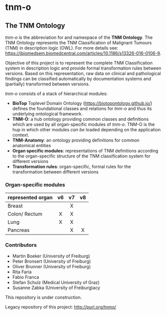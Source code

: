 # tnm-o

## The TNM Ontology

*tnm-o* is the abbreviation for and namespace of the **TNM Ontology**. The TNM Ontology represents the TNM Classification of Malignant Tumours (TNM) in description logic (OWL). For more details see: https://jbiomedsem.biomedcentral.com/articles/10.1186/s13326-016-0106-9. 

Objective of this project is to represent the complete TNM Classification system in description logic and provide formal transformation rules between versions. Based on this representation, raw data on clinical and pathological findings can be classified automatically by documentation systems and (partially) transformed between versions.

*tnm-o* consists of a stack of hierarchical modules:

 * **BioTop** Toplevel Domain Ontology (https://biotopontology.github.io/) defines the foundational classes and relations for *tnm-o* and thus its underlying ontological framework.
 * **TNM-O**: a hub ontology providing common classes and definitions which are used by all organ-specific modules of *tnm-o*.  TNM-O is the hup in which other modules *can be* loaded depending on the application context.
 * **TNM-Anatomy**: an ontology providing definitions for common anatomical entities
 * **Organ specific modules**: representations of TNM definitions according to the organ-specific structure of the TNM classification system for different versions
 * **Transformation rules**: organ-specific, formal rules for the transformation between different versions


### Organ-specific modules 

| represented organ | v6 | v7 | v8 |
| :-----------------|:--:|:--:|:--:|
| Breast            |    | X  |    |
| Colon/ Rectum     | X  | X  |    |
| Lung              | X  | X  |    |
| Pancreas          |    | X  | X  |


### Contributors

 * Martin Boeker (University of Freiburg)
 * Peter Bronsert (University of Freiburg)
 * Oliver Brunner (University of Freiburg)
 * Rita Faria
 * Fabio Franca
 * Stefan Schulz (Medical University of Graz)
 * Susanne Zabka (University of Freiburg)acy
 
 This repository is under construction.
 
 Legacy repository of this project: http://purl.org/tnmo/
